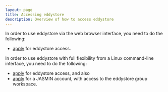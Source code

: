 ```yaml
---
layout: page
title: Accessing eddystore
description: Overview of how to access eddystore
---
```



In order to use eddystore via the web browser interface, you need to do the following:
- [apply](https://www.ceh.ac.uk/) for eddystore access.

In order to use eddystore with full flexibility from a Linux command-line interface, you need to do the following:
- [apply](https://www.ceh.ac.uk/) for eddystore access, and also
- [apply](https://accounts.jasmin.ac.uk/) for a JASMIN account, with access to the eddystore group workspace.

